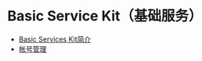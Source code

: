 # Basic Service Kit（基础服务）

- [Basic Services Kit简介](basic-services-kit-overview.md)
- [帐号管理](account/Readme-CN.md)
